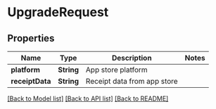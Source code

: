 # UpgradeRequest

## Properties
Name | Type | Description | Notes
------------ | ------------- | ------------- | -------------
**platform** | **String** | App store platform |
**receiptData** | **String** | Receipt data from app store |

[[Back to Model list]](../README.md#documentation-for-models) [[Back to API list]](../README.md#documentation-for-api-endpoints) [[Back to README]](../README.md)
